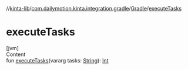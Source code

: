 //[kinta-lib](../../../index.md)/[com.dailymotion.kinta.integration.gradle](../index.md)/[Gradle](index.md)/[executeTasks](execute-tasks.md)



# executeTasks  
[jvm]  
Content  
fun [executeTasks](execute-tasks.md)(vararg tasks: [String](https://kotlinlang.org/api/latest/jvm/stdlib/kotlin/-string/index.html)): [Int](https://kotlinlang.org/api/latest/jvm/stdlib/kotlin/-int/index.html)  



